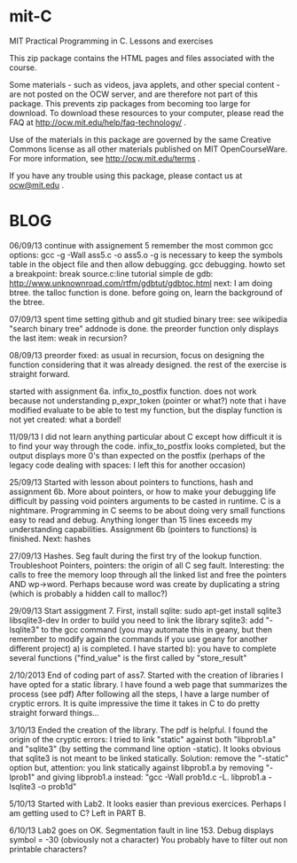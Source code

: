 mit-C
=====

MIT Practical Programming in C. Lessons and exercises

This zip package contains the HTML pages and files associated with the course. 

Some materials - such as videos, java applets, and other special content - are not posted on the OCW server, 
and are therefore not part of this package. This prevents zip packages from becoming too large for download. 
To download these resources to your computer, please read the FAQ at http://ocw.mit.edu/help/faq-technology/ .

Use of the materials in this package are governed by the same Creative Commons license as all other materials 
published on MIT OpenCourseWare. For more information, see http://ocw.mit.edu/terms .

If you have any trouble using this package, please contact us at ocw@mit.edu .

BLOG
====

06/09/13 continue with assignement 5 remember the most common gcc options: gcc -g -Wall ass5.c -o ass5.o -g is 
necessary to keep the symbols table in the object file and then allow debugging. gcc debugging. howto set a 
breakpoint: break source.c:line tutorial simple de gdb: http://www.unknownroad.com/rtfm/gdbtut/gdbtoc.html 
next: I am doing btree. the talloc function is done. before going on, learn the background of the btree.

07/09/13 spent time setting github and git studied binary tree: see wikipedia "search binary tree" addnode is 
done. the preorder function only displays the last item: weak in recursion?

08/09/13 preorder fixed: as usual in recursion, focus on designing the function considering 
that it was already designed. the rest of the exercise is straight forward.

started with assignment 6a. infix_to_postfix function. does not work because not 
understanding p_expr_token (pointer or what?) note that i have modified evaluate to be able 
to test my function, but the display function is not yet created: what a bordel!

11/09/13 I did not learn anything particular about C except how difficult it is to find your 
way through the code. infix_to_postfix looks completed, but the output displays more 0's 
than expected on the postfix (perhaps of the legacy code dealing with spaces: I left this 
for another occasion)

25/09/13 Started with lesson about pointers to functions, hash and assignment 6b. More about 
pointers, or how to make your debugging life difficult by passing void pointers arguments to 
be casted in runtime. C is a nightmare. Programming in C seems to be about doing very small 
functions easy to read and debug. Anything longer than 15 lines exceeds my understanding 
capabilities. Assignment 6b (pointers to functions) is finished. Next: hashes

27/09/13 Hashes. Seg fault during the first try of the lookup function. Troubleshoot 
Pointers, pointers: the origin of all C seg fault. Interesting: the calls to free the memory 
loop through all the linked list and free the pointers AND wp->word. Perhaps because word 
was create by duplicating a string (which is probably a hidden call to malloc?)

29/09/13 Start assiggment 7. First, install sqlite: sudo apt-get install sqlite3 
libsqlite3-dev
In order to build you need to link the library sqlite3: add "-lsqlite3" to the gcc command
(you may automate this in geany, but then remember to modify again the commands if you
use geany for another different project)
a) is completed. I have started b): you have to complete several functions ("find_value"
is the first called by "store_result"

2/10/2013
End of coding part of ass7. Started with the creation of libraries
I have opted for a static library.
I have found a web page that summarizes the process (see pdf)
After following all the steps, I have a large number of cryptic errors.
It is quite impressive the time it takes in C to do pretty straight forward things...

3/10/13
Ended the creation of the library. The pdf is helpful. I found the origin of the cryptic
errors: I tried to link "static" against both "libprob1.a" and "sqlite3" (by setting the
command line option -static). It looks obvious that sqlite3 is not meant to be linked
statically. Solution: remove the "-static" option but, attention: you link statically
against libprob1.a by removing "-lprob1" and giving libprob1.a instead:
"gcc -Wall prob1d.c -L. libprob1.a -lsqlite3 -o prob1d"

5/10/13
Started with Lab2. It looks easier than previous exercices. Perhaps I am getting
used to C?
Left in PART B.

6/10/13
Lab2 goes on OK.
Segmentation fault in line 153. Debug displays symbol = -30 (obviously not a character)
You probably have to filter out non printable characters?
